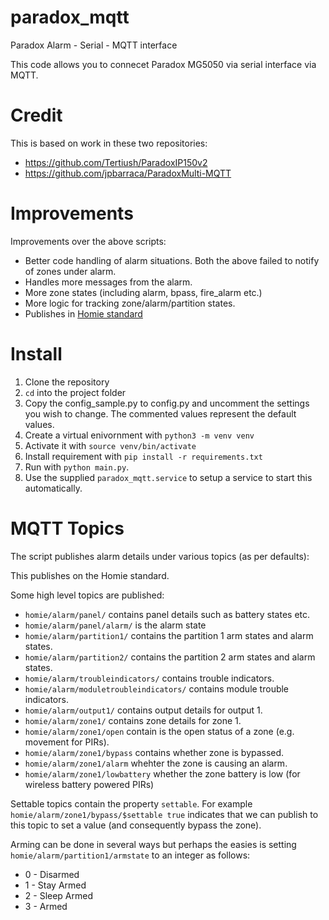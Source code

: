 # paradox_mqtt
Paradox Alarm - Serial - MQTT interface

This code allows you to connecet Paradox MG5050 via serial interface via MQTT.

# Credit
This is based on work in these two repositories:

* https://github.com/Tertiush/ParadoxIP150v2
* https://github.com/jpbarraca/ParadoxMulti-MQTT

# Improvements

Improvements over the above scripts:
* Better code handling of alarm situations.  Both the above failed to notify of zones under alarm.
* Handles more messages from the alarm.
* More zone states (including alarm, bpass, fire_alarm etc.)
* More logic for tracking zone/alarm/partition states.
* Publishes in [Homie standard](https://homieiot.github.io/)

# Install

1. Clone the repository
2. `cd` into the project folder
3. Copy the config_sample.py to config.py and uncomment the settings you wish to change. The commented values represent the default values.
4. Create a virtual enivornment with `python3 -m venv venv`
5. Activate it with `source venv/bin/activate`
6. Install requirement with `pip install -r requirements.txt`
7. Run with `python main.py`.
8. Use the supplied `paradox_mqtt.service` to setup a service to start this automatically.

# MQTT Topics

The script publishes alarm details under various topics (as per defaults):

This publishes on the Homie standard.

Some  high level topics are published:

* `homie/alarm/panel/` contains panel details such as battery states etc.
* `homie/alarm/panel/alarm/` is the alarm state
* `homie/alarm/partition1/` contains the partition 1 arm states and alarm states.
* `homie/alarm/partition2/` contains the partition 2 arm states and alarm states.
* `homie/alarm/troubleindicators/` contains trouble indicators.
* `homie/alarm/moduletroubleindicators/` contains module trouble indicators.
* `homie/alarm/output1/` contains output details for output 1. 
* `homie/alarm/zone1/` contains zone details for zone 1.
* `homie/alarm/zone1/open` contain is the open status of a zone (e.g. movement for PIRs).
* `homie/alarm/zone1/bypass` contains whether zone is bypassed.
* `homie/alarm/zone1/alarm` whehter the zone is causing an alarm.
* `homie/alarm/zone1/lowbattery` whether the zone battery is low (for wireless battery powered PIRs)

Settable topics contain the property `settable`.  For example `homie/alarm/zone1/bypass/$settable true` indicates that we can publish to this topic to set a value (and consequently bypass the zone).

Arming can be done in several ways but perhaps the easies is setting `homie/alarm/partition1/armstate` to an integer as follows:

* 0 - Disarmed
* 1 - Stay Armed
* 2 - Sleep Armed
* 3 - Armed

